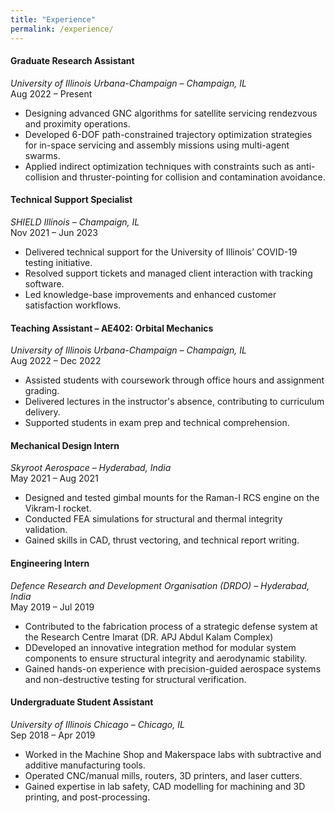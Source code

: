 ```yaml
---
title: "Experience"
permalink: /experience/
---
```



#### **Graduate Research Assistant**  
*University of Illinois Urbana-Champaign – Champaign, IL*  
Aug 2022 – Present 
- Designing advanced GNC algorithms for satellite servicing rendezvous and proximity operations.  
- Developed 6-DOF path-constrained trajectory optimization strategies for in-space servicing and assembly missions using multi-agent swarms.  
- Applied indirect optimization techniques with constraints such as anti-collision and thruster-pointing for collision and contamination avoidance.

#### **Technical Support Specialist**  
*SHIELD Illinois – Champaign, IL*  
Nov 2021 – Jun 2023  
- Delivered technical support for the University of Illinois’ COVID-19 testing initiative.  
- Resolved support tickets and managed client interaction with tracking software.  
- Led knowledge-base improvements and enhanced customer satisfaction workflows.

#### **Teaching Assistant – AE402: Orbital Mechanics**  
*University of Illinois Urbana-Champaign – Champaign, IL*  
Aug 2022 – Dec 2022  
- Assisted students with coursework through office hours and assignment grading.  
- Delivered lectures in the instructor's absence, contributing to curriculum delivery.  
- Supported students in exam prep and technical comprehension.

#### **Mechanical Design Intern**  
*Skyroot Aerospace – Hyderabad, India*  
May 2021 – Aug 2021  
- Designed and tested gimbal mounts for the Raman-I RCS engine on the Vikram-I rocket.  
- Conducted FEA simulations for structural and thermal integrity validation.  
- Gained skills in CAD, thrust vectoring, and technical report writing.

#### **Engineering Intern**  
*Defence Research and Development Organisation (DRDO) – Hyderabad, India*  
May 2019 – Jul 2019  
- Contributed to the fabrication process of a strategic defense system at the Research Centre Imarat (DR. APJ Abdul Kalam Complex)  
- DDeveloped an innovative integration method for modular system components to ensure structural integrity and aerodynamic stability.  
- Gained hands-on experience with precision-guided aerospace systems and non-destructive testing for structural verification.

#### **Undergraduate Student Assistant**  
*University of Illinois Chicago – Chicago, IL*  
Sep 2018 – Apr 2019  
- Worked in the Machine Shop and Makerspace labs with subtractive and additive manufacturing tools.  
- Operated CNC/manual mills, routers, 3D printers, and laser cutters.  
- Gained expertise in lab safety, CAD modelling for machining and 3D printing, and post-processing.
